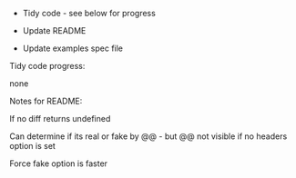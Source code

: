 * Tidy code - see below for progress

* Update README

* Update examples spec file



Tidy code progress:

none



Notes for README:

If no diff returns undefined

Can determine if its real or fake by @@ - but @@ not visible if no headers option is set

Force fake option is faster
